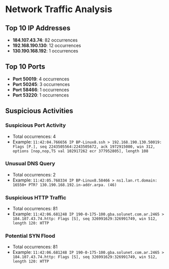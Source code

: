 # Network Traffic Analysis

## Top 10 IP Addresses
- **184.107.43.74**: 82 occurrences
- **192.168.190.130**: 12 occurrences
- **130.190.168.192**: 1 occurrences

## Top 10 Ports
- **Port 50019**: 4 occurrences
- **Port 50245**: 3 occurrences
- **Port 58466**: 1 occurrences
- **Port 53220**: 1 occurrences

## Suspicious Activities
### Suspicious Port Activity
- Total occurrences: 4
- Example: `11:42:04.766656 IP BP-Linux8.ssh > 192.168.190.130.50019: Flags [P.], seq 2243505564:2243505672, ack 1972915080, win 312, options [nop,nop,TS val 102917262 ecr 377952805], length 108`
### Unusual DNS Query
- Total occurrences: 2
- Example: `11:42:05.768334 IP BP-Linux8.58466 > ns1.lan.rt.domain: 16550+ PTR? 130.190.168.192.in-addr.arpa. (46)`
### Suspicious HTTP Traffic
- Total occurrences: 81
- Example: `11:42:06.681248 IP 190-0-175-100.gba.solunet.com.ar.2465 > 184.107.43.74.http: Flags [S], seq 326991629:326991749, win 512, length 120: HTTP`
### Potential SYN Flood
- Total occurrences: 81
- Example: `11:42:06.681248 IP 190-0-175-100.gba.solunet.com.ar.2465 > 184.107.43.74.http: Flags [S], seq 326991629:326991749, win 512, length 120: HTTP`
